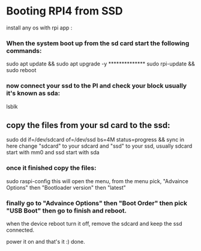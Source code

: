 # Booting RPI4 from SSD

install any os with rpi app :

### When the system boot up from the sd card start the following commands:

sudo apt update  && sudo apt upgrade -y  **************
sudo rpi-update && sudo reboot

### now connect your ssd to the PI and check your block usually it's known as sda:
lsblk

## copy the files from your sd card to the ssd:
sudo dd if=/dev/sdcard of=/dev/ssd bs=4M status=progress && sync
in here change "sdcard" to your sdcard and "ssd" to your ssd, usually sdcard start with mm0 and ssd start with sda

### once it finished copy the files:
sudo raspi-config
this will open the menu, from the menu pick, "Advaince Options" then "Bootloader version" then "latest"

### finally go to "Advaince Options" then "Boot Order" then pick "USB Boot" then go to finish and reboot.
when the device reboot turn it off, remove the sdcard and keep the ssd connected.

power it on and that's it :) done.


